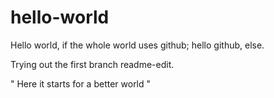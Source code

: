 # hello-world
Hello world, if the whole world uses github; hello github, else.

Trying out the first branch readme-edit.

" Here it starts for a better world "
